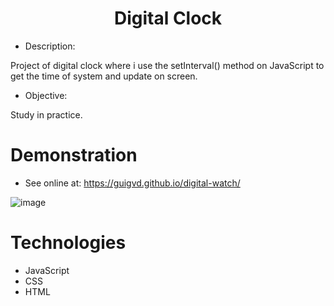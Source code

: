 <h1 align="center">Digital Clock</h1> 

- Description:

Project of digital clock where i use the setInterval() method on JavaScript to get the time of system and update on screen.

- Objective:

Study in practice.

# Demonstration

- See online at: https://guigvd.github.io/digital-watch/

![image](https://user-images.githubusercontent.com/100156111/193655191-bead6ad5-c843-46bd-9cd2-79a1af7b677a.png)

# Technologies

- JavaScript
- CSS
- HTML
